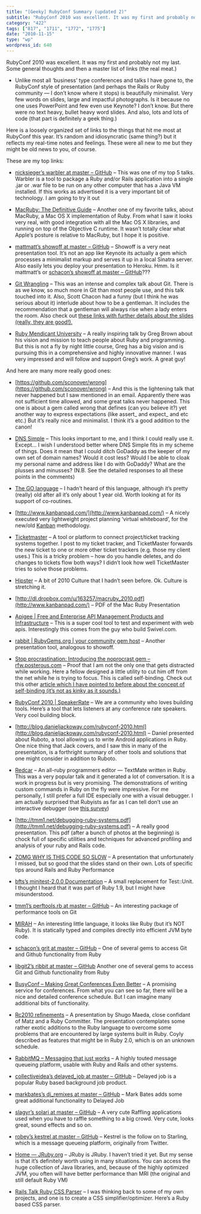 ```yaml
---
title: "[Geeky] RubyConf Summary (updated 2)"
subtitle: "RubyConf 2010 was excellent. It was my first and probably not my last. Some general thoughts and the..."
category: "422"
tags: ["817", "1711", "1772", "1775"]
date: "2010-11-15"
type: "wp"
wordpress_id: 640
---
```

RubyConf 2010 was excellent. It was my first and probably not my last. Some general thoughts and then a master list of links (the real meat.)
 
- Unlike most all ‘business’ type conferences and talks I have gone to, the RubyConf style of presentation (and perhaps the Rails or Ruby community — I don’t know where it stops) is beautifully minimalist. Very few words on slides, large and impactful photographs. Is it because no one uses PowerPoint and few even use Keynote? I don’t know. But there were no text heavy, bullet heavy word slides. And also, lots and lots of code (that part is definitely a geek thing.)

Here is a loosely organized set of links to the things that hit me most at RubyConf this year. It’s random and idiosyncratic (same thing?) but it reflects my real-time notes and feelings. These were all new to me but they might be old news to you, of course.

These are my top links:

- [nicksieger’s warbler at master – GitHub](https://github.com/nicksieger/warbler) – This was one of my top 5 talks. Warbler is a tool to package a Ruby and/or Rails application into a single .jar or .war file to be run on any other computer that has a Java VM installed. If this works as advertised it is a very important bit of technology. I am going to try it out

- [MacRuby: The Definitive Guide](http://ofps.oreilly.com/titles/9781449380373/) – Another one of my favorite talks, about MacRuby, a Mac OS X implementation of Ruby. From what I saw it looks very real, with good integration with all the Mac OS X libraries, and running on top of the Objective C runtime. It wasn’t totally clear what Apple’s posture is relative to MacRuby, but I hope it is positive.

- [mattmatt’s showoff at master – GitHub](https://github.com/mattmatt/showoff) – Showoff is a very neat presentation tool. It’s not an app like Keynote its actually a gem which processes a minimalist markup and serves it up in a local Sinatra server. Also easily lets you deploy your presentation to Heroku. Hmm. Is it mattmatt’s or [schacon’s showoff at master – GitHub](https://github.com/schacon/showoff)???

- [Git Wrangling](http://git-tips.heroku.com/#1) – This was an intense and complex talk about Git. There is as we know, so much more in Git than most people use, and this talk touched into it. Also, Scott Chacon had a funny (but I think he was serious about it) interlude about how to be a gentleman. It includes the recommendation that a gentleman will always rise when a lady enters the room. Also check out [these links with further details about the slides (really, they are good!).](https://gist.github.com/674651)

- [Ruby Mendicant University](http://university.rubymendicant.com/) – A really inspiring talk by Greg Brown about his vision and mission to teach people about Ruby and programming. But this is not a fly by night little course, Greg has a big vision and is pursuing this in a comprehensive and highly innovative manner. I was very impressed and will follow and support Greg’s work. A great guy!

And here are many more really good ones:

- [https://github.com/sconover/wrong](https://github.com/sconover/wrong) – And this is the lightening talk that never happened but I saw mentioned in an email. Apparently there was not sufficient time allowed, and some great talks never happened. This one is about a gem called wrong that defines (can you believe it?) yet another way to express expectations (like assert_ and expect_ and etc etc.) But it’s really nice and minimalist. I think it’s a good addition to the canon!

- [DNS Simple](https://dnsimple.com/) – This looks important to me, and I think I could really use it. Except… I wish I understood better where DNS Simple fits in my scheme of things. Does it mean that I could ditch GoDaddy as the keeper of my own set of domain names? Would it cost less? Would I be able to cloak my personal name and address like I do with GoDaddy? What are the plusses and minusses? (N.B. See the detailed responses to all these points in the comments)

- [The GO language](http://golang.org/) – I hadn’t heard of this language, although it’s pretty (really) old after all it’s only about 1 year old. Worth looking at for its support of co-routines.

- [http://www.kanbanpad.com/](http://www.kanbanpad.com/) – A nicely executed very lightweight project planning ‘virtual whiteboard’, for the new/old [Kanban](http://www.crisp.se/kanban) methodology.

- [Ticketmaster](http://ticketrb.com/) – A tool or platform to connect project/ticket tracking systems together. I post to my ticket tracker, and TicketMaster forwards the new ticket to one or more other ticket trackers (e.g. those my client uses.) This is a tricky problem – how do you handle deletes, and do changes to tickets flow both ways? I didn’t look how well TicketMaster tries to solve those problems.

- [Hipster](http://www.hipsterrunoff.com/) – A bit of 2010 Culture that I hadn’t seen before. Ok. Culture is stretching it.

- [http://dl.dropbox.com/u/163257/macruby_2010.pdf](http://www.kanbanpad.com/) – PDF of the Mac Ruby Presentation

- [Apigee | Free and Enterprise API Management Products and Infrastructure](http://apigee.com/) – This is a super cool tool to test and experiment with web apis. Interestingly this comes from the guy who build Swivel.com.

- [rabbit | RubyGems.org | your community gem host](https://rubygems.org/gems/rabbit) – Another presentation tool, analogous to showoff.

- [Stop procrastination: Introducing the noprocrast gem – rfw.posterous.com](http://rfw.posterous.com/33144299) – Proof that I am not the only one that gets distracted while working. Here a fellow designed a little utility to cut him off from the net while he is trying to focus. This is called self-binding. Check out this other [article which I have pointed to before about the concept of self-binding (it’s not as kinky as it sounds.)](http://www.theatlantic.com/magazine/archive/2008/11/first-person-plural/7055/)

- [](http://www.theatlantic.com/magazine/archive/2008/11/first-person-plural/7055/)[RubyConf 2010 | SpeakerRate](http://speakerrate.com/events/664-rubyconf-2010) – We are a community who loves building tools. Here’s a tool that lets listeners at any conference rate speakers. Very cool building block.

- [http://blog.danieljackoway.com/rubyconf-2010.html](http://blog.danieljackoway.com/rubyconf-2010.html) – Daniel presented about Ruboto, a tool allowing us to write Android applications in Ruby. One nice thing that Jack covers, and I saw this in many of the presentation, is a forthright summary of other tools and solutions that one might consider in addition to Ruboto.

- [Redcar](http://redcareditor.com/screenshots/) – An all-ruby programmers editor — TextMate written in Ruby. This was a very popular talk and it generated a lot of conversation. It is a work in progress but is very promising. The demonstrations of writing custom commands in Ruby on the fly were impressive. For me personally, I still prefer a full IDE especially one with a visual debugger. I am actually surprised that Rubyists as far as I can tell don’t use an interactive debugger (see [this survey](http://quickquestion.wufoo.com/forms/ruby-debugging-question/))

- [http://tmm1.net/debugging-ruby-systems.pdf](http://tmm1.net/debugging-ruby-systems.pdf) – A really good presentation. This pdf (after a bunch of photos at the beginning) is chock full of specific utilities and techniques for advanced profiling and analysis of your ruby and Rails code.

- [ZOMG WHY IS THIS CODE SO SLOW](http://www.slideshare.net/tenderlove/zomg-why-is-this-code-so-slow) – A presentation that unfortunately I missed, but so good that the slides stand on their own. Lots of specific tips around Rails and Ruby Performance

- [bfts’s minitest-2.0.0 Documentation](http://bfts.rubyforge.org/minitest/) – A small replacement for Test::Unit. I thought I heard that it was part of Ruby 1.9, but I might have misunderstood.

- [tmm1’s perftools.rb at master – GitHub](https://github.com/tmm1/perftools.rb/) – An interesting package of performance tools on Git

- [MIRAH](http://www.mirah.org/) – An interesting little language, it looks like Ruby (but it’s NOT Ruby). It is statically typed and compiles directly into efficient JVM byte code.

- [schacon’s grit at master – GitHub](https://github.com/schacon/grit) – One of several gems to access Git and Github functionality from Ruby

- [libgit2’s ribbit at master – GitHub](https://github.com/libgit2/ribbit) Another one of several gems to access Git and Github functionality from Ruby

- [BusyConf – Making Great Conferences Even Better](http://busyconf.com/) – A promising service for conferences. From what you can see so far, there will be a nice and detailed conference schedule. But I can imagine many additional bits of functionality.

- [Rc2010 refinements](http://www.slideshare.net/ShugoMaeda/rc2010-refinements) – A presentation by Shugo Maeda, close confidant of Matz and a Ruby Committer. The presentation contemplates some rather exotic additions to the Ruby language to overcome some problems that are encountered by large systems built in Ruby. Coyly described as features that might be in Ruby 2.0, which is on an unknown schedule.

- [RabbitMQ – Messaging that just works](http://www.rabbitmq.com/) – A highly touted message queueing platform, usable with Ruby and Rails and other systems.

- [collectiveidea’s delayed_job at master – GitHub](https://github.com/collectiveidea/delayed_job) – Delayed job is a popular Ruby based background job product.

- [markbates’s dj_remixes at master – GitHub](https://github.com/markbates/dj_remixes) – Mark Bates adds some great additional functionality to Delayed Job

- [slagyr’s solari at master – GitHub](https://github.com/slagyr/solari) – A very cute Raffling applications used when you have to raffle something to a big crowd. Very cute, looks great, sound effects and so on.

- [robey’s kestrel at master – GitHub](https://github.com/robey/kestrel) – Kestrel is the follow on to Starling, which is a message queueing platform, originally from Twitter.

- [Home — JRuby.org](http://www.jruby.org/) – JRuby is JRuby. I haven’t tried it yet. But my sense is that it’s definitely worth using in many situations. You can access the huge collection of Java libraries, and, because of the highly optimized JVM, you often will have better performance than MRI (the original and still default Ruby VM)

- [Rails Talk Ruby CSS Parser](http://railstalk.com/2010/1/5/ruby-css-parser) – I was thinking back to some of my own projects, and one is to create a CSS simplifier/optimizer. Here’s a Ruby based CSS parser.